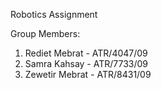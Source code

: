 Robotics Assignment 

Group Members:

1. Rediet Mebrat - ATR/4047/09
2. Samra Kahsay -  ATR/7733/09
3. Zewetir Mebrat - ATR/8431/09
